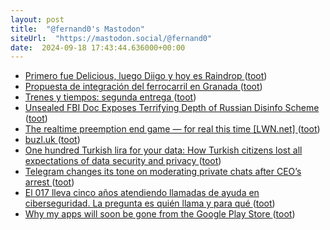 ```yaml
---
layout: post
title:  "@fernand0's Mastodon"
siteUrl:  "https://mastodon.social/@fernand0"
date:  2024-09-18 17:43:44.636000+00:00
---
```

*  [Primero fue Delicious, luego Diigo y hoy es Raindrop ](https://www.consultorartesano.com/2024/09/primero-fue-delicious-luego-diigo-y-hoy-es-raindrop.htm) ([toot](https://mastodon.social/@fernand0/113159793844749646))
*  [Propuesta de integración del ferrocarril en Granada ](https://vialibre-ffe.com/noticias.asp?not=4246) ([toot](https://mastodon.social/@fernand0/113159459552446534))
*  [Trenes y tiempos: segunda entrega  ](https://hablandodetrenes.blogspot.com/2024/09/trenes-y-tiempos-segunda-entrega.html) ([toot](https://mastodon.social/@fernand0/113159305252678971))
*  [Unsealed FBI Doc Exposes Terrifying Depth of Russian Disinfo Scheme ](https://newrepublic.com/post/185668/fbi-document-influencers-russian-disinformatio) ([toot](https://mastodon.social/@fernand0/113158985753599038))
*  [The realtime preemption end game — for real this time [LWN.net] ](https://lwn.net/Articles/989212) ([toot](https://mastodon.social/@fernand0/113158399744783056))
*  [buzl.uk ](https://www.buzl.uk/2024/08/24/reddit.htm) ([toot](https://mastodon.social/@fernand0/113158146453484638))
*  [One hundred Turkish lira for your data: How Turkish citizens lost all expectations of data security and privacy ](https://globalvoices.org/2024/08/21/100-tl-for-your-data-how-turkish-citizens-lost-all-expectations-of-data-security-and-privacy) ([toot](https://mastodon.social/@fernand0/113157832999597904))
*  [Telegram changes its tone on moderating private chats after CEO’s arrest ](https://www.theverge.com/2024/9/5/24237254/telegram-pavel-durov-arrest-private-chats-moderation-policy-chang) ([toot](https://mastodon.social/@fernand0/113157648360032348))
*  [El 017 lleva cinco años atendiendo llamadas de ayuda en ciberseguridad. La pregunta es quién llama y para qué ](https://www.xataka.com/seguridad/017-lleva-cinco-anos-atendiendo-llamadas-ayuda-ciberseguridad-pregunta-quien-llam) ([toot](https://mastodon.social/@fernand0/113157288748399157))
*  [Why my apps will soon be gone from the Google Play Store ](https://frozenfractal.com/blog/2024/9/6/why-my-apps-will-soon-be-gone-from-google-play) ([toot](https://mastodon.social/@fernand0/113156607483877360))
